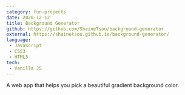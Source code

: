```yaml
---
category: fun-projects
date: 2020-12-12
title: Background Generator
github: https://github.com/ShaineTsou/background-generator
external: https://shainetsou.github.io/background-generator/
language: 
 - JavaScript
 - CSS3
 - HTML5
tech:
 - Vanilla JS
---
```

A web app that helps you pick a beautiful gradient background color.